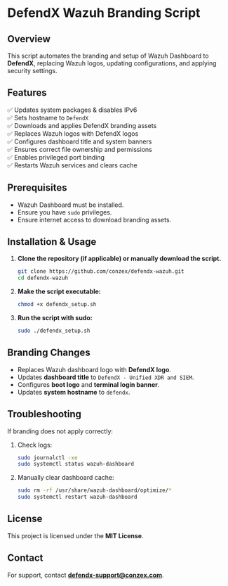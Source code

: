 # DefendX Wazuh Branding Script

## Overview
This script automates the branding and setup of Wazuh Dashboard to **DefendX**, replacing Wazuh logos, updating configurations, and applying security settings.

## Features
✅ Updates system packages & disables IPv6  
✅ Sets hostname to `DefendX`  
✅ Downloads and applies DefendX branding assets  
✅ Replaces Wazuh logos with DefendX logos  
✅ Configures dashboard title and system banners  
✅ Ensures correct file ownership and permissions  
✅ Enables privileged port binding  
✅ Restarts Wazuh services and clears cache  

## Prerequisites
- Wazuh Dashboard must be installed.
- Ensure you have `sudo` privileges.
- Ensure internet access to download branding assets.

## Installation & Usage
1. **Clone the repository (if applicable) or manually download the script.**
   ```bash
   git clone https://github.com/conzex/defendx-wazuh.git
   cd defendx-wazuh
   ```

2. **Make the script executable:**
   ```bash
   chmod +x defendx_setup.sh
   ```

3. **Run the script with sudo:**
   ```bash
   sudo ./defendx_setup.sh
   ```

## Branding Changes
- Replaces Wazuh dashboard logo with **DefendX logo**.
- Updates **dashboard title** to `DefendX - Unified XDR and SIEM`.
- Configures **boot logo** and **terminal login banner**.
- Updates **system hostname** to `defendx`.

## Troubleshooting
If branding does not apply correctly:
1. Check logs:
   ```bash
   sudo journalctl -xe
   sudo systemctl status wazuh-dashboard
   ```
2. Manually clear dashboard cache:
   ```bash
   sudo rm -rf /usr/share/wazuh-dashboard/optimize/*
   sudo systemctl restart wazuh-dashboard
   ```

## License
This project is licensed under the **MIT License**.

## Contact
For support, contact **defendx-support@conzex.com**.

